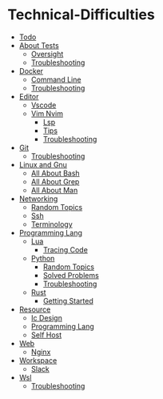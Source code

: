 # Technical-Difficulties

- [Todo](todo.md)
- [About Tests]()
    - [Oversight](about-tests/oversight.md)
    - [Troubleshooting](about-tests/troubleshooting.md)
- [Docker]()
    - [Command Line](docker/command-line.md)
    - [Troubleshooting](docker/troubleshooting.md)
- [Editor]()
    - [Vscode](editor/vscode.md)
    - [Vim Nvim]()
        - [Lsp](editor/vim-nvim/lsp.md)
        - [Tips](editor/vim-nvim/tips.md)
        - [Troubleshooting](editor/vim-nvim/troubleshooting.md)
- [Git]()
    - [Troubleshooting](git/troubleshooting.md)
- [Linux and Gnu]()
    - [All About Bash](linux-and-gnu/all-about-bash.md)
    - [All About Grep](linux-and-gnu/all-about-grep.md)
    - [All About Man](linux-and-gnu/all-about-man.md)
- [Networking]()
    - [Random Topics](networking/random-topics.md)
    - [Ssh](networking/ssh.md)
    - [Terminology](networking/terminology.md)
- [Programming Lang]()
    - [Lua]()
        - [Tracing Code](programming-lang/lua/tracing-code.md)
    - [Python]()
        - [Random Topics](programming-lang/python/random-topics.md)
        - [Solved Problems](programming-lang/python/solved-problems.md)
        - [Troubleshooting](programming-lang/python/troubleshooting.md)
    - [Rust]()
        - [Getting Started](programming-lang/rust/getting-started.md)
- [Resource]()
    - [Ic Design](resource/ic-design.md)
    - [Programming Lang](resource/programming-lang.md)
    - [Self Host](resource/self-host.md)
- [Web]()
    - [Nginx](web/nginx.md)
- [Workspace]()
    - [Slack](workspace/slack.md)
- [Wsl]()
    - [Troubleshooting](wsl/troubleshooting.md)
